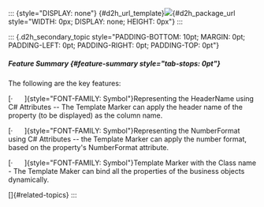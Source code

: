 ::: {style="DISPLAY: none"}
[](ms-xhelp:///?Id=d2h_url_template){#d2h_url_template}![](!package_url!){#d2h_package_url style="WIDTH: 0px; DISPLAY: none; HEIGHT: 0px"}
:::

::: {.d2h_secondary_topic style="PADDING-BOTTOM: 10pt; MARGIN: 0pt; PADDING-LEFT: 0pt; PADDING-RIGHT: 0pt; PADDING-TOP: 0pt"}
##### Feature Summary {#feature-summary style="tab-stops: 0pt"}

The following are the key features:

[·      ]{style="FONT-FAMILY: Symbol"}Representing the HeaderName using C# Attributes -- The Template Marker can apply the header name of the property (to be displayed) as the column name.

[·      ]{style="FONT-FAMILY: Symbol"}Representing the NumberFormat using C# Attributes -- the Template Marker can apply the number format, based on the property's NumberFormat attribute.

[·      ]{style="FONT-FAMILY: Symbol"}Template Marker with the Class name - The Template Maker can bind all the properties of the business objects dynamically.

[]{#related-topics}
:::
